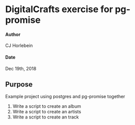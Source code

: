 # DigitalCrafts exercise for pg-promise

#### Author

CJ Horlebein

#### Date

Dec 19th, 2018

## Purpose

Example project using postgres and pg-promise together

1. Write a script to create an album
2. Write a script to create an artists
3. Write a script to create an track
